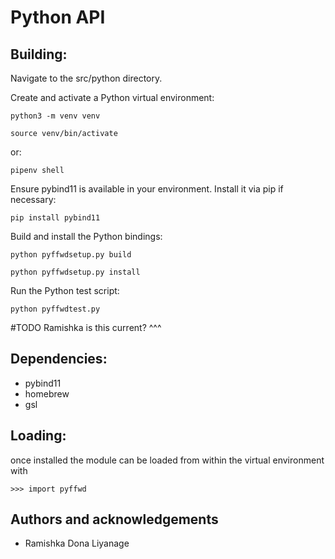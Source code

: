 Python API
==========

Building:
---------

Navigate to the src/python directory.

Create and activate a Python virtual environment:
    
    python3 -m venv venv
    
    source venv/bin/activate  

or:

    pipenv shell

Ensure pybind11 is available in your environment. Install it via pip if necessary:
    
    pip install pybind11

Build and install the Python bindings:
    
    python pyffwdsetup.py build
    
    python pyffwdsetup.py install

Run the Python test script:
    
    python pyffwdtest.py

#TODO Ramishka is this current? ^^^

Dependencies:
-------------

 * pybind11
 * homebrew
 * gsl

Loading:
--------

once installed the module can be loaded from within the virtual environment with

    >>> import pyffwd

Authors and acknowledgements
----------------------------

* Ramishka Dona Liyanage
